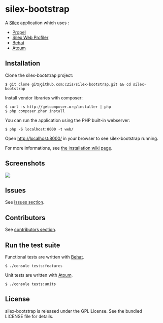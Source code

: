 silex-bootstrap
===============

A [Silex](http://silex.sensiolabs.org/) application which uses :
* [Propel](http://propelorm.org/)
* [Silex Web Profiler](http://fabien.potencier.org/article/66/debugging-silex-applications-just-got-funnier)
* [Behat](http://behat.org/)
* [Atoum](http://www.atoum.org/)

Installation
------------

Clone the silex-bootstrap project:
```shell
$ git clone git@github.com:c2is/silex-bootstrap.git && cd silex-bootstrap
```

Install vendor libraries with composer:
```shell
$ curl -s http://getcomposer.org/installer | php
$ php composer.phar install
```

You can run the application using the PHP built-in webserver:
```shell
$ php -S localhost:8000 -t web/
```
Open [http://localhost:8000/](http://localhost:8000/) in your browser to see silex-bootstrap running.

For more informations, see [the installation wiki page](https://github.com/c2is/silex-bootstrap/wiki/Installation).

Screenshots
-----------
![](https://raw.github.com/c2is/silex-bootstrap/master/doc/screenshot_1.png)

Issues
------
See [issues section](https://github.com/c2is/silex-bootstrap/issues).

Contributors
------
See [contributors section](https://github.com/c2is/silex-bootstrap/graphs/contributors).

Run the test suite
------
Functional tests are written with [Behat](http://behat.org/).
```shell
$ ./console tests:features
```
Unit tests are written with [Atoum](http://docs.atoum.org/).
```shell
$ ./console tests:units
```

License
-------

silex-bootstrap is released under the GPL License. See the bundled LICENSE file for details.
